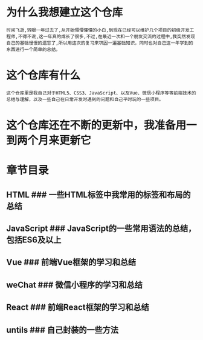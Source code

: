 # 为什么我想建立这个仓库
    时间飞逝,转眼一年过去了,从开始懵懵懂懂的小白,到现在已经可以维护几个项目的初级开发工程师,不得不说,这一年真的成长了很多,不过,在最近一次和一个朋友交流的过程中,我突然发现自己的基础慢慢的遗忘了,所以用这次的复习来巩固一遍基础知识，同时也对自己这一年学到的东西进行一个简单的总结。

# 这个仓库有什么
    这个仓库里是我自己对于HTML5、CSS3、JavaScript、以及Vue、微信小程序等等前端技术的总结与理解，以及一些自己在日常开发时遇到的问题和自己平时玩的一些项目。

# 这个仓库还在不断的更新中，我准备用一到两个月来更新它

# 章节目录

## HTML   ### 一些HTML标签中我常用的标签和布局的总结
## JavaScript  ### JavaScript的一些常用语法的总结，包括ES6及以上
## Vue   ###  前端Vue框架的学习和总结
## weChat  ### 微信小程序的学习和总结
## React  ### 前端React框架的学习和总结
## untils  ### 自己封装的一些方法